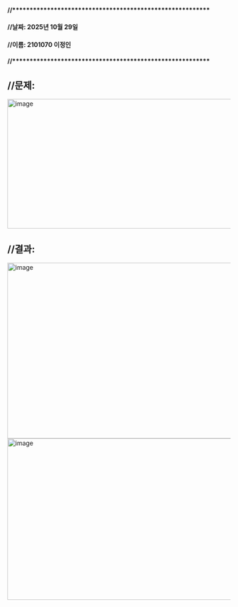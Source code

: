 #### //*********************************************************
#### //날짜: 2025년 10월 29일
#### //이름: 2101070 이정인
#### //*********************************************************

## //문제: 


<img width="631" height="292" alt="image" src="https://github.com/user-attachments/assets/f6e4be86-d028-4a0e-aa30-057433fa3cb8" />






## //결과:


<img width="906" height="396" alt="image" src="https://github.com/user-attachments/assets/fc231d04-9702-4e13-8a05-60d7c6b8ebd6" />


<img width="1170" height="364" alt="image" src="https://github.com/user-attachments/assets/4bb5b4b8-2d36-4037-a5cf-a4afd6e72fe4" />
